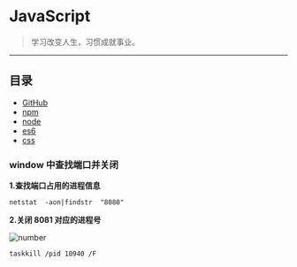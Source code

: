 # JavaScript

> 学习改变人生，习惯成就事业。

---

## 目录
- [GitHub](https://github.com/ZHR63/JavaScript/blob/master/data/github)
- [npm](https://github.com/ZHR63/JavaScript/blob/master/data/npm)
- [node](https://github.com/ZHR63/JavaScript/blob/master/data/node)
- [es6](https://github.com/ZHR63/JavaScript/blob/master/data/ese)
- [css](https://github.com/ZHR63/JavaScript/blob/master/data/css)


### window 中查找端口并关闭

**1.查找端口占用的进程信息**

    netstat  -aon|findstr  "8080"

**2.关闭 8081 对应的进程号**

![number](img/js.png)

    taskkill /pid 10940 /F

